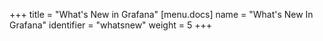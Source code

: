 +++
title = "What's New in Grafana"
[menu.docs]
name = "What's New In Grafana"
identifier = "whatsnew"
weight = 5
+++


